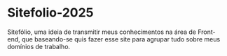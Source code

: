 # Sitefolio-2025
Sitefólio, uma ideia de transmitir meus conhecimentos na área de Front-end, que baseando-se quis fazer esse site para agrupar tudo sobre meus domínios de trabalho.
